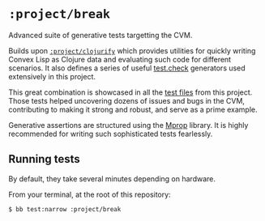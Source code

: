 # `:project/break`

Advanced suite of generative tests targetting the CVM.

Builds upon [`:project/clojurify`](../clojurify) which provides utilities for quickly writing Convex Lisp as Clojure data and
evaluating such code for different scenarios. It also defines a series of useful [test.check](https://github.com/clojure/test.check)
generators used extensively in this project.

This great combination is showcased in all the [test files](./src/clj/test) from this project. Those tests helped uncovering dozens of issues
and bugs in the CVM, contributing to making it strong and robust, and serve as a prime example.

Generative assertions are structured using the [Mprop](https://github.com/helins/mprop.cljc) library. It is highly recommended for writing
such sophisticated tests fearlessly.


## Running tests

By default, they take several minutes depending on hardware.

From your terminal, at the root of this repository:

```bash
$ bb test:narrow :project/break
```
